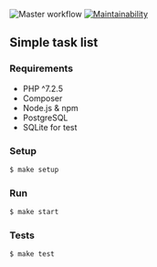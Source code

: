![Master workflow](https://github.com/lev0607/Task-List/workflows/Master%20workflow/badge.svg?branch=master)
[![Maintainability](https://api.codeclimate.com/v1/badges/debb4826f6ad7b981013/maintainability)](https://codeclimate.com/github/lev0607/Task-List/maintainability)

## Simple task list

### Requirements

  * PHP ^7.2.5
  * Composer
  * Node.js & npm
  * PostgreSQL 
  * SQLite for test

### Setup

```sh
$ make setup
```

### Run

```sh
$ make start
```
### Tests

```sh
$ make test
```
